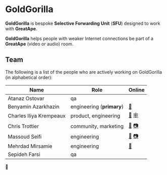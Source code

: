 # GoldGorilla

**GoldGorilla** is bespoke **Selective Forwarding Unit** (**SFU**) designed to work with **GreatApe**.

**GoldGorilla** helps people with weaker Internet connections be part of a **GreatApe** (video or audio) room.

## Team

The following is a list of the people who are actively working on GoldGorilla (in alphabetical order):

| Name                     | Role                       | Online                                                                             |
|--------------------------|----------------------------|------------------------------------------------------------------------------------|
| Atanaz Ostovar           | qa                         |                                                                                    |
| Benyamin Azarkhazin      | engineering (**primary**)  | [🐘](https://mastodon.social/@benyamin0)                                           |
| Charles Iliya Krempeaux  | product, engineering       | [🐘](https://mastodon.social/@reiver) [🕸️](http://changelog.ca/)                   |
| Chris Trottier           | community, marketing       | [🐘](https://calckey.social/@atomicpoet) [📷](https://peerverse.space/atomicpoet)  |
| Massoud Seifi            | engineering                | [🐘](https://mastodon.social/@accesstoken) [📷](https://onepicaday.com/massoud)    |
| Mehrdad Mirsamie         | engineering                | [🐘](https://mastodon.social/@mmcomp)                                              |
| Sepideh Farsi            | qa                         |                                                                                    |

🦍
